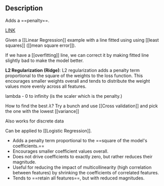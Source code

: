 ## Description

Adds a ==penalty==.

[LINK](https://www.youtube.com/watch?v=Q81RR3yKn30)

Given a [[Linear Regression]] example with a line fitted using using [[least squares]] ([[mean square error]]).

If we have a [[overfitting]] line, we can correct it by making fitted line slightly bad to make the model better.

**L2 Regularization (Ridge)**: L2 regularization adds a penalty term proportional to the square of the weights to the loss function. This encourages smaller weights overall and tends to distribute the weight values more evenly across all features.

lambda - 0 to infinity (is the scaler which is the penalty.) 

How to find the best $\lambda$? Try a bunch and use [[Cross validation]] and pick the one with the lowest [[variance]]

Also works for discrete data

Can be applied to [[Logistic Regression]].

- Adds a penalty term proportional to the ==square of the model's coefficients.==
- Encourages smaller coefficient values overall.
- Does not drive coefficients to exactly zero, but rather reduces their magnitude.
- Useful for reducing the impact of multicollinearity (high correlation between features) by shrinking the coefficients of correlated features.
- Tends to ==retain all features==, but with reduced magnitudes.